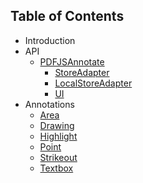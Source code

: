 ## Table of Contents

- Introduction
- API
  - [PDFJSAnnotate](https://github.com/lighthousesystems/pdf-annotate.js/blob/master/docs/api/PDFJSAnnotate.md)
    - [StoreAdapter](https://github.com/lighthousesystems/pdf-annotate.js/blob/master/docs/api/StoreAdapter.md)
    - [LocalStoreAdapter](https://github.com/lighthousesystems/pdf-annotate.js/blob/master/docs/api/LocalStoreAdapter.md)
    - [UI](https://github.com/lighthousesystems/pdf-annotate.js/blob/master/docs/api/UI.md)
- Annotations
  - [Area](https://github.com/lighthousesystems/pdf-annotate.js/blob/master/docs/annotations/Area.md)
  - [Drawing](https://github.com/lighthousesystems/pdf-annotate.js/blob/master/docs/annotations/Drawing.md)
  - [Highlight](https://github.com/lighthousesystems/pdf-annotate.js/blob/master/docs/annotations/Highlight.md)
  - [Point](https://github.com/lighthousesystems/pdf-annotate.js/blob/master/docs/annotations/Point.md)
  - [Strikeout](https://github.com/lighthousesystems/pdf-annotate.js/blob/master/docs/annotations/Strikeout.md)
  - [Textbox](https://github.com/lighthousesystems/pdf-annotate.js/blob/master/docs/annotations/Textbox.md)
